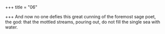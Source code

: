 +++
title = "06"

+++
And now no one defies this great cunning of the foremost sage poet,  the god:
that the mottled streams, pouring out, do not fill the single sea
with water.